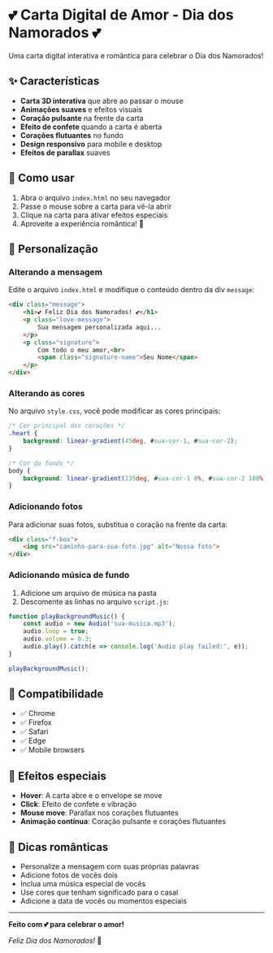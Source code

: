 # 💕 Carta Digital de Amor - Dia dos Namorados 💕

Uma carta digital interativa e romântica para celebrar o Dia dos Namorados!

## ✨ Características

- **Carta 3D interativa** que abre ao passar o mouse
- **Animações suaves** e efeitos visuais
- **Coração pulsante** na frente da carta
- **Efeito de confete** quando a carta é aberta
- **Corações flutuantes** no fundo
- **Design responsivo** para mobile e desktop
- **Efeitos de parallax** suaves

## 🚀 Como usar

1. Abra o arquivo `index.html` no seu navegador
2. Passe o mouse sobre a carta para vê-la abrir
3. Clique na carta para ativar efeitos especiais
4. Aproveite a experiência romântica! 💖

## 🎨 Personalização

### Alterando a mensagem
Edite o arquivo `index.html` e modifique o conteúdo dentro da div `message`:

```html
<div class="message">
    <h1>💕 Feliz Dia dos Namorados! 💕</h1>
    <p class="love-message">
        Sua mensagem personalizada aqui...
    </p>
    <p class="signature">
        Com todo o meu amor,<br>
        <span class="signature-name">Seu Nome</span>
    </p>
</div>
```

### Alterando as cores
No arquivo `style.css`, você pode modificar as cores principais:

```css
/* Cor principal dos corações */
.heart {
    background: linear-gradient(45deg, #sua-cor-1, #sua-cor-2);
}

/* Cor do fundo */
body {
    background: linear-gradient(135deg, #sua-cor-1 0%, #sua-cor-2 100%);
}
```

### Adicionando fotos
Para adicionar suas fotos, substitua o coração na frente da carta:

```html
<div class="f-box">
    <img src="caminho-para-sua-foto.jpg" alt="Nossa foto">
</div>
```

### Adicionando música de fundo
1. Adicione um arquivo de música na pasta
2. Descomente as linhas no arquivo `script.js`:
```javascript
function playBackgroundMusic() {
    const audio = new Audio('sua-musica.mp3');
    audio.loop = true;
    audio.volume = 0.3;
    audio.play().catch(e => console.log('Audio play failed:', e));
}

playBackgroundMusic();
```

## 📱 Compatibilidade

- ✅ Chrome
- ✅ Firefox
- ✅ Safari
- ✅ Edge
- ✅ Mobile browsers

## 🎯 Efeitos especiais

- **Hover**: A carta abre e o envelope se move
- **Click**: Efeito de confete e vibração
- **Mouse move**: Parallax nos corações flutuantes
- **Animação contínua**: Coração pulsante e corações flutuantes

## 💝 Dicas românticas

- Personalize a mensagem com suas próprias palavras
- Adicione fotos de vocês dois
- Inclua uma música especial de vocês
- Use cores que tenham significado para o casal
- Adicione a data de vocês ou momentos especiais

---

**Feito com 💕 para celebrar o amor!**

*Feliz Dia dos Namorados!* 💖 